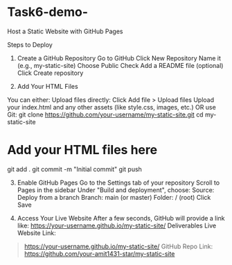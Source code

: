 # Task6-demo-
Host a Static Website with GitHub Pages

Steps to Deploy
1. Create a GitHub Repository
Go to GitHub
Click New Repository
Name it (e.g., my-static-site)
Choose Public
Check Add a README file (optional)
Click Create repository

2. Add Your HTML Files

You can either:
Upload files directly:
Click Add file > Upload files
Upload your index.html and any other assets (like style.css, images, etc.)
OR use Git:
git clone https://github.com/your-username/my-static-site.git
cd my-static-site
# Add your HTML files here
git add .
git commit -m "Initial commit"
git push

3. Enable GitHub Pages
Go to the Settings tab of your repository
Scroll to Pages in the sidebar
Under "Build and deployment", choose:
Source: Deploy from a branch
Branch: main (or master)
Folder: / (root)
Click Save

4. Access Your Live Website
After a few seconds, GitHub will provide a link like:
https://your-username.github.io/my-static-site/
Deliverables
Live Website Link:
> https://your-username.github.io/my-static-site/
GitHub Repo Link:
> https://github.com/your-amit1431-star/my-static-site
